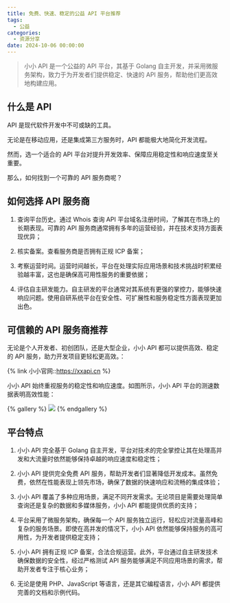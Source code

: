 ```yaml
---
title: 免费、快速、稳定的公益 API 平台推荐
tags:
  - 公益
categories:
  - 资源分享
date: 2024-10-06 00:00:00
---
```


> 小小 API 是一个公益的 API 平台，其基于 Golang 自主开发，并采用微服务架构，致力于为开发者们提供稳定、快速的 API 服务，帮助他们更高效地构建应用。

<!-- more -->

## 什么是 API

API 是现代软件开发中不可或缺的工具。

无论是在移动应用，还是集成第三方服务时，API 都能极大地简化开发流程。

然而，选一个适合的 API 平台对提升开发效率、保障应用稳定性和响应速度至关重要。

那么，如何找到一个可靠的 API 服务商呢？

## 如何选择 API 服务商

1. 查询平台历史。通过 Whois 查询 API 平台域名注册时间，了解其在市场上的长期表现。可靠的 API 服务商通常拥有多年的运营经验，并在技术支持方面表现优异；

2. 核实备案。查看服务商是否拥有正规 ICP 备案；

3. 考察运营时间。运营时间越长，平台在处理实际应用场景和技术挑战时积累经验越丰富，这也是确保高可用性服务的重要依据；

4. 评估自主研发能力。自主研发的平台通常对其系统有更强的掌控力，能够快速响应问题。使用自研系统平台在安全性、可扩展性和服务稳定性方面表现更加出色。

## 可信赖的 API 服务商推荐

无论是个人开发者、初创团队，还是大型企业，小小 API 都可以提供高效、稳定的 API 服务，助力开发项目更轻松更高效。：

{% link 小小官网::https://xxapi.cn %}

小小 API 始终重视服务的稳定性和响应速度。如图所示，小小 API 平台的测速数据表明高效性能：

{% gallery %}
![](https://cdn.dusays.com/2024/10/755-1.jpg)
{% endgallery %}

## 平台特点

1. 小小 API 完全基于 Golang 自主开发，平台对技术的完全掌控让其在处理高并发和大流量时依然能够保持卓越的响应速度和稳定性；

2. 小小 API 提供完全免费 API 服务，帮助开发者们显著降低开发成本。虽然免费，依然在性能表现上领先市场，确保了数据的快速响应和流畅的集成体验；

3. 小小 API 覆盖了多种应用场景，满足不同开发需求。无论项目是需要处理简单查询还是复杂的数据和多媒体服务，小小 API 都能提供优质的支持；

4. 平台采用了微服务架构，确保每一个 API 服务独立运行，轻松应对流量高峰和复杂的服务场景。即使在高并发的情况下，小小 API 依然能够保持服务的高可用性，为开发者提供稳定支持；

5. 小小 API 拥有正规 ICP 备案，合法合规运营。此外，平台通过自主研发技术确保数据的安全性，经过严格测试 API 服务能够满足不同应用场景的需求，帮助开发者专注于核心业务；

6. 无论是使用 PHP、JavaScript 等语言，还是其它编程语言，小小 API 都提供完善的文档和示例代码。